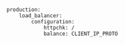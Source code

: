 <!-- layout:code post: building-a-manifest-file_gce-load-balancer -->

```

production:
    load_balancer:
        configuration:
            httpchk: /
            balance: CLIENT_IP_PROTO

```
